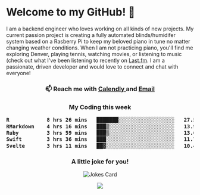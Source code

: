 <h1> Welcome to my GitHub! 👋 </h1>


  I am a backend engineer who loves working on all kinds of new projects. My current passion project is creating a fully automated blinds/humidifer system based on a Rasberry Pi to keep my beloved piano in tune no matter changing weather conditions. When I am not practicing piano, you'll find me exploring Denver, playing tennis, watching movies, or listening to music (check out what I've been listening to recently on [Last.fm](https://www.last.fm/user/mballa000). I am a passionate, driven developer and would love to connect and chat with everyone!

<h3 align = "center"> 📫 Reach me with <a href = "https://calendly.com/msbrandt00/30min"> Calendly </a> and <a href="mailto:msbrandt00@gmail.com">Email</a> 
 </h3>


 
<div align = "center"
[![Anurag's GitHub stats](https://github-readme-stats.vercel.app/api?username=mbrandt00)](https://github.com/anuraghazra/github-readme-stats)
          </div>
<h3 align="center">
  My Coding this week
<!--START_SECTION:waka-->

```txt
R            8 hrs 26 mins   ███████░░░░░░░░░░░░░░░░░░   27.50 %
RMarkdown    4 hrs 16 mins   ███▒░░░░░░░░░░░░░░░░░░░░░   13.91 %
Ruby         3 hrs 59 mins   ███▒░░░░░░░░░░░░░░░░░░░░░   13.02 %
Swift        3 hrs 36 mins   ███░░░░░░░░░░░░░░░░░░░░░░   11.75 %
Svelte       3 hrs 11 mins   ██▓░░░░░░░░░░░░░░░░░░░░░░   10.41 %
```

<!--END_SECTION:waka-->

### A little joke for you!

![Jokes Card](https://readme-jokes.vercel.app/api?hideBorder)

<a href="https://www.linkedin.com/in/mbrandt00/"><img src="https://img.shields.io/badge/linkedin-%230077B5.svg?&style=for-the-badge&logo=linkedin&logoColor=white" /></a>
